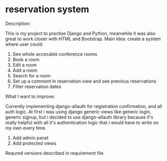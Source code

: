 # reservation system

Description:

This is my project to practise Django and Python, meanwhile it was also great to work closer with HTML and Bootstrap.
Main idea: create a system where user could:
1) See whole accecable conference rooms
2) Book a room
3) Edit a room
4) Add a room
5) Search for a room
6) Set up a comment in reservation view and see previous reservations
7) Filter reservation dates

What I want to improve:

Currently implementing django-allauth for registration confirmation, and all auth logic.
At first i was using django generic views like generic login, generic signup, but i decided to use django-allauth library because it's really helpful with all it's authentication logic that i would have to write on my own every time.
1) Add admin panel
2) Add protected views

Requred versions described in requirement file.

